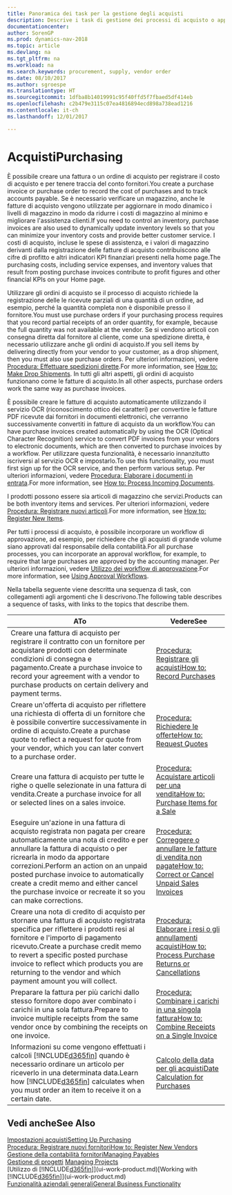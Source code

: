 ```yaml
---
title: Panoramica dei task per la gestione degli acquisti
description: Descrive i task di gestione dei processi di acquisto o approvvigionamento, incluso l'utilizzo delle fatture di acquisto e degli ordini di acquisto.
documentationcenter: 
author: SorenGP
ms.prod: dynamics-nav-2018
ms.topic: article
ms.devlang: na
ms.tgt_pltfrm: na
ms.workload: na
ms.search.keywords: procurement, supply, vendor order
ms.date: 08/10/2017
ms.author: sgroespe
ms.translationtype: HT
ms.sourcegitcommit: 1dfba8b14019991c95f40ffd5f7fbaed5df414eb
ms.openlocfilehash: c2b479e3115c07ea4816894ecd898a738ead1216
ms.contentlocale: it-ch
ms.lasthandoff: 12/01/2017

---
```

# <a name="purchasing"></a><span data-ttu-id="b4bda-103">Acquisti</span><span class="sxs-lookup"><span data-stu-id="b4bda-103">Purchasing</span></span>
<span data-ttu-id="b4bda-104">È possibile creare una fattura o un ordine di acquisto per registrare il costo di acquisto e per tenere traccia del conto fornitori.</span><span class="sxs-lookup"><span data-stu-id="b4bda-104">You create a purchase invoice or purchase order to record the cost of purchases and to track accounts payable.</span></span> <span data-ttu-id="b4bda-105">Se è necessario verificare un magazzino, anche le fatture di acquisto vengono utilizzate per aggiornare in modo dinamico i livelli di magazzino in modo da ridurre i costi di magazzino al minimo e migliorare l'assistenza clienti.</span><span class="sxs-lookup"><span data-stu-id="b4bda-105">If you need to control an inventory, purchase invoices are also used to dynamically update inventory levels so that you can minimize your inventory costs and provide better customer service.</span></span> <span data-ttu-id="b4bda-106">I costi di acquisto, incluse le spese di assistenza, e i valori di magazzino derivanti dalla registrazione delle fatture di acquisto contribuiscono alle cifre di profitto e altri indicatori KPI finanziari presenti nella home page.</span><span class="sxs-lookup"><span data-stu-id="b4bda-106">The purchasing costs, including service expenses, and inventory values that result from posting purchase invoices contribute to profit figures and other financial KPIs on your Home page.</span></span>

<span data-ttu-id="b4bda-107">Utilizzare gli ordini di acquisto se il processo di acquisto richiede la registrazione delle le ricevute parziali di una quantità di un ordine, ad esempio, perché la quantità completa non è disponibile presso il fornitore.</span><span class="sxs-lookup"><span data-stu-id="b4bda-107">You must use purchase orders if your purchasing process requires that you record partial receipts of an order quantity, for example, because the full quantity was not available at the vendor.</span></span> <span data-ttu-id="b4bda-108">Se si vendono articoli con consegna diretta dal fornitore al cliente, come una spedizione diretta, è necessario utilizzare anche gli ordini di acquisto.</span><span class="sxs-lookup"><span data-stu-id="b4bda-108">If you sell items by delivering directly from your vendor to your customer, as a drop shipment, then you must also use purchase orders.</span></span> <span data-ttu-id="b4bda-109">Per ulteriori informazioni, vedere [Procedura: Effettuare spedizioni dirette](sales-how-drop-shipment.md).</span><span class="sxs-lookup"><span data-stu-id="b4bda-109">For more information, see [How to: Make Drop Shipments](sales-how-drop-shipment.md).</span></span> <span data-ttu-id="b4bda-110">In tutti gli altri aspetti, gli ordini di acquisto funzionano come le fatture di acquisto.</span><span class="sxs-lookup"><span data-stu-id="b4bda-110">In all other aspects, purchase orders work the same way as purchase invoices.</span></span>

<span data-ttu-id="b4bda-111">È possibile creare le fatture di acquisto automaticamente utilizzando il servizio OCR (riconoscimento ottico dei caratteri) per convertire le fatture PDF ricevute dai fornitori in documenti elettronici, che verranno successivamente convertiti in fatture di acquisto da un workflow.</span><span class="sxs-lookup"><span data-stu-id="b4bda-111">You can have purchase invoices created automatically by using the OCR (Optical Character Recognition) service to convert PDF invoices from your vendors to electronic documents, which are then converted to purchase invoices by a workflow.</span></span> <span data-ttu-id="b4bda-112">Per utilizzare questa funzionalità, è necessario innanzitutto iscriversi al servizio OCR e impostarlo.</span><span class="sxs-lookup"><span data-stu-id="b4bda-112">To use this functionality, you must first sign up for the OCR service, and then perform various setup.</span></span> <span data-ttu-id="b4bda-113">Per ulteriori informazioni, vedere [Procedura: Elaborare i documenti in entrata](across-process-income-documents.md).</span><span class="sxs-lookup"><span data-stu-id="b4bda-113">For more information, see [How to: Process Incoming Documents](across-process-income-documents.md).</span></span>      

<span data-ttu-id="b4bda-114">I prodotti possono essere sia articoli di magazzino che servizi.</span><span class="sxs-lookup"><span data-stu-id="b4bda-114">Products can be both inventory items and services.</span></span> <span data-ttu-id="b4bda-115">Per ulteriori informazioni, vedere [Procedura: Registrare nuovi articoli](inventory-how-register-new-items.md).</span><span class="sxs-lookup"><span data-stu-id="b4bda-115">For more information, see [How to: Register New Items](inventory-how-register-new-items.md).</span></span>

<span data-ttu-id="b4bda-116">Per tutti i processi di acquisto, è possibile incorporare un workflow di approvazione, ad esempio, per richiedere che gli acquisti di grande volume siano approvati dal responsabile della contabilità.</span><span class="sxs-lookup"><span data-stu-id="b4bda-116">For all purchase processes, you can incorporate an approval workflow, for example, to require that large purchases are approved by the accounting manager.</span></span> <span data-ttu-id="b4bda-117">Per ulteriori informazioni, vedere [Utilizzo dei workflow di approvazione](across-how-use-approval-workflows.md).</span><span class="sxs-lookup"><span data-stu-id="b4bda-117">For more information, see [Using Approval Workflows](across-how-use-approval-workflows.md).</span></span>

<span data-ttu-id="b4bda-118">Nella tabella seguente viene descritta una sequenza di task, con collegamenti agli argomenti che li descrivono.</span><span class="sxs-lookup"><span data-stu-id="b4bda-118">The following table describes a sequence of tasks, with links to the topics that describe them.</span></span>

| <span data-ttu-id="b4bda-119">A</span><span class="sxs-lookup"><span data-stu-id="b4bda-119">To</span></span> | <span data-ttu-id="b4bda-120">Vedere</span><span class="sxs-lookup"><span data-stu-id="b4bda-120">See</span></span> |
| --- | --- |
| <span data-ttu-id="b4bda-121">Creare una fattura di acquisto per registrare il contratto con un fornitore per acquistare prodotti con determinate condizioni di consegna e pagamento.</span><span class="sxs-lookup"><span data-stu-id="b4bda-121">Create a purchase invoice to record your agreement with a vendor to purchase products on certain delivery and payment terms.</span></span> |[<span data-ttu-id="b4bda-122">Procedura: Registrare gli acquisti</span><span class="sxs-lookup"><span data-stu-id="b4bda-122">How to: Record Purchases</span></span>](purchasing-how-record-purchases.md) |
|<span data-ttu-id="b4bda-123">Creare un'offerta di acquisto per riflettere una richiesta di offerta di un fornitore che è possibile convertire successivamente in ordine di acquisto.</span><span class="sxs-lookup"><span data-stu-id="b4bda-123">Create a purchase quote to reflect a request for quote from your vendor, which you can later convert to a purchase order.</span></span>|[<span data-ttu-id="b4bda-124">Procedura: Richiedere le offerte</span><span class="sxs-lookup"><span data-stu-id="b4bda-124">How to: Request Quotes</span></span>](purchasing-how-request-quotes.md)|
| <span data-ttu-id="b4bda-125">Creare una fattura di acquisto per tutte le righe o quelle selezionate in una fattura di vendita.</span><span class="sxs-lookup"><span data-stu-id="b4bda-125">Create a purchase invoice for all or selected lines on a sales invoice.</span></span> |[<span data-ttu-id="b4bda-126">Procedura: Acquistare articoli per una vendita</span><span class="sxs-lookup"><span data-stu-id="b4bda-126">How to: Purchase Items for a Sale</span></span>](purchasing-how-purchase-products-sale.md) |
| <span data-ttu-id="b4bda-127">Eseguire un'azione in una fattura di acquisto registrata non pagata per creare automaticamente una nota di credito e per annullare la fattura di acquisto o per ricrearla in modo da apportare correzioni.</span><span class="sxs-lookup"><span data-stu-id="b4bda-127">Perform an action on an unpaid posted purchase invoice to automatically create a credit memo and either cancel the purchase invoice or recreate it so you can make corrections.</span></span> |[<span data-ttu-id="b4bda-128">Procedura: Correggere o annullare le fatture di vendita non pagate</span><span class="sxs-lookup"><span data-stu-id="b4bda-128">How to: Correct or Cancel Unpaid Sales Invoices</span></span>](purchasing-how-correct-cancel-unpaid-purchase-invoices.md) |
| <span data-ttu-id="b4bda-129">Creare una nota di credito di acquisto per stornare una fattura di acquisto registrata specifica per riflettere i prodotti resi al fornitore e l'importo di pagamento ricevuto.</span><span class="sxs-lookup"><span data-stu-id="b4bda-129">Create a purchase credit memo to revert a specific posted purchase invoice to reflect which products you are returning to the vendor and which payment amount you will collect.</span></span> |[<span data-ttu-id="b4bda-130">Procedura: Elaborare i resi o gli annullamenti acquisti</span><span class="sxs-lookup"><span data-stu-id="b4bda-130">How to: Process Purchase Returns or Cancellations</span></span>](purchasing-how-register-new-vendors.md) |
|<span data-ttu-id="b4bda-131">Preparare la fattura per più carichi dallo stesso fornitore dopo aver combinato i carichi in una sola fattura.</span><span class="sxs-lookup"><span data-stu-id="b4bda-131">Prepare to invoice multiple receipts from the same vendor once by combining the receipts on one invoice.</span></span>|[<span data-ttu-id="b4bda-132">Procedura: Combinare i carichi in una singola fattura</span><span class="sxs-lookup"><span data-stu-id="b4bda-132">How to: Combine Receipts on a Single Invoice</span></span>](purchasing-how-to-combine-receipts.md)|
| <span data-ttu-id="b4bda-133">Informazioni su come vengono effettuati i calcoli [!INCLUDE[d365fin](includes/d365fin_md.md)] quando è necessario ordinare un articolo per riceverlo in una determinata data.</span><span class="sxs-lookup"><span data-stu-id="b4bda-133">Learn how [!INCLUDE[d365fin](includes/d365fin_md.md)] calculates when you must order an item to receive it on a certain date.</span></span>|[<span data-ttu-id="b4bda-134">Calcolo della data per gli acquisti</span><span class="sxs-lookup"><span data-stu-id="b4bda-134">Date Calculation for Purchases</span></span>](purchasing-date-calculation-for-purchases.md)|

## <a name="see-also"></a><span data-ttu-id="b4bda-135">Vedi anche</span><span class="sxs-lookup"><span data-stu-id="b4bda-135">See Also</span></span>
[<span data-ttu-id="b4bda-136">Impostazioni acquisti</span><span class="sxs-lookup"><span data-stu-id="b4bda-136">Setting Up Purchasing</span></span>](purchasing-setup-purchasing.md)  
[<span data-ttu-id="b4bda-137">Procedura: Registrare nuovi fornitori</span><span class="sxs-lookup"><span data-stu-id="b4bda-137">How to: Register New Vendors</span></span>](purchasing-how-register-new-vendors.md)  
[<span data-ttu-id="b4bda-138">Gestione della contabilità fornitori</span><span class="sxs-lookup"><span data-stu-id="b4bda-138">Managing Payables</span></span>](payables-manage-payables.md)  
<span data-ttu-id="b4bda-139">[Gestione di progetti](projects-manage-projects.md)  </span><span class="sxs-lookup"><span data-stu-id="b4bda-139">[Managing Projects](projects-manage-projects.md)  </span></span>  
<span data-ttu-id="b4bda-140">[Utilizzo di [!INCLUDE[d365fin](includes/d365fin_md.md)]](ui-work-product.md)</span><span class="sxs-lookup"><span data-stu-id="b4bda-140">[Working with [!INCLUDE[d365fin](includes/d365fin_md.md)]](ui-work-product.md)</span></span>  
[<span data-ttu-id="b4bda-141">Funzionalità aziendali generali</span><span class="sxs-lookup"><span data-stu-id="b4bda-141">General Business Functionality</span></span>](ui-across-business-areas.md)

## 

